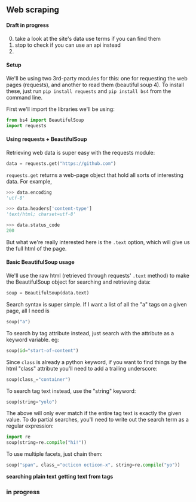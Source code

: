 
## Web scraping
#### Draft in progress

0. take a look at the site's data use terms if you can find them
0. stop to check if you can use an api instead
1. 

#### Setup
We'll be using two 3rd-party modules for this: one for requesting the web pages (requests), and another to read them (beautiful soup 4). To install these, just run ```pip install requests``` and ```pip install bs4``` from the command line.

First we'll import the libraries we'll be using:

```python
from bs4 import BeautifulSoup
import requests
```

#### Using requests + BeautifulSoup
Retrieving web data is super easy with the requests module:

```python
data = requests.get("https://github.com")
```

```requests.get``` returns a web-page object that hold all sorts of interesting data. For example, 

```python
>>> data.encoding 
'utf-8'

>>> data.headers['content-type']
'text/html; charset=utf-8'

>>> data.status_code
200

```

But what we're really interested here is the ```.text``` option, which will give us the full html of the page. 

#### Basic BeautifulSoup usage
We'll use the raw html (retrieved through requests' ```.text``` method) to make the BeautifulSoup object for searching and retrieving data:

```python
soup = BeautifulSoup(data.text)
```

Search syntax is super simple. If I want a list of all the "a" tags on a given page, all I need is 

```python
soup("a")
```

To search by tag attribute instead, just search with the attribute as a keyword variable. eg:

```python
soup(id="start-of-content")
```

Since ```class``` is already a python keyword, if you want to find things by the html "class" attribute you'll need to add a trailing underscore:

```python
soup(class_="container")
```

To search tag text instead, use the "string" keyword:

```python
soup(string="yolo")
```

The above will only ever match if the entire tag text is exactly the given value. To do partial searches, you'll need to write out the search term as a regular expression:

```python
import re
soup(string=re.compile("hi!"))
```

To use multiple facets, just chain them:
```python
soup("span", class_="octicon octicon-x", string=re.compile("yo"))
```

**searching plain text**
**getting text from tags**

### in progress
